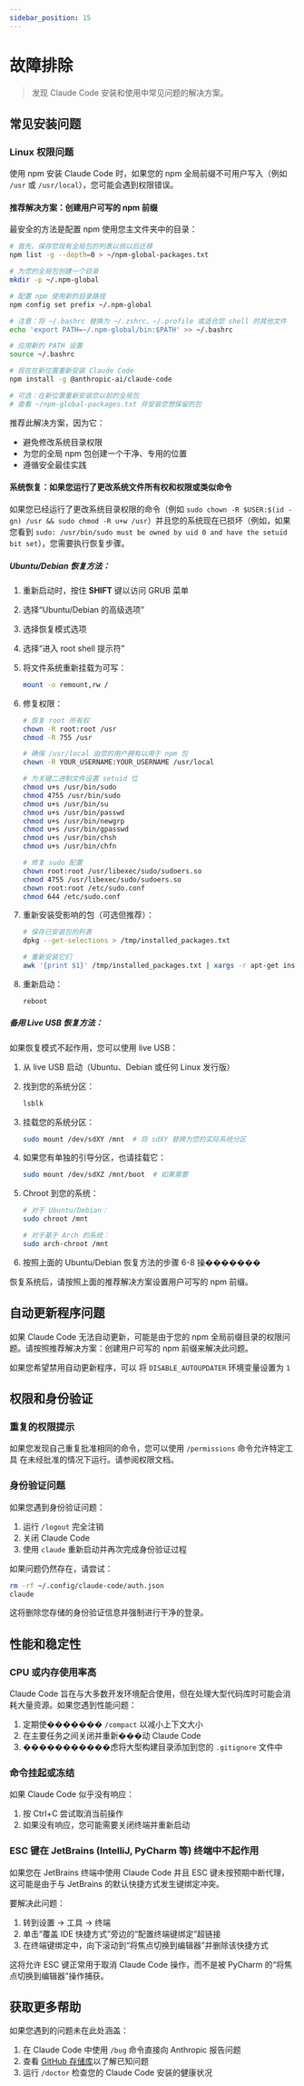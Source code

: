 ```yaml
---
sidebar_position: 15
---
```


# 故障排除

> 发现 Claude Code 安装和使用中常见问题的解决方案。

## 常见安装问题

### Linux 权限问题

使用 npm 安装 Claude Code 时，如果您的 npm 全局前缀不可用户写入（例如 `/usr` 或 `/usr/local`），您可能会遇到权限错误。

#### 推荐解决方案：创建用户可写的 npm 前缀

最安全的方法是配置 npm 使用您主文件夹中的目录：

```bash
# 首先，保存您现有全局包的列表以供以后迁移
npm list -g --depth=0 > ~/npm-global-packages.txt

# 为您的全局包创建一个目录
mkdir -p ~/.npm-global

# 配置 npm 使用新的目录路径
npm config set prefix ~/.npm-global

# 注意：将 ~/.bashrc 替换为 ~/.zshrc、~/.profile 或适合您 shell 的其他文件
echo 'export PATH=~/.npm-global/bin:$PATH' >> ~/.bashrc

# 应用新的 PATH 设置
source ~/.bashrc

# 现在在新位置重新安装 Claude Code
npm install -g @anthropic-ai/claude-code

# 可选：在新位置重新安装您以前的全局包
# 查看 ~/npm-global-packages.txt 并安装您想保留的包
```

推荐此解决方案，因为它：

*   避免修改系统目录权限
*   为您的全局 npm 包创建一个干净、专用的位置
*   遵循安全最佳实践

#### 系统恢复：如果您运行了更改系统文件所有权和权限或类似命令

如果您已经运行了更改系统目录权限的命令（例如 `sudo chown -R $USER:$(id -gn) /usr && sudo chmod -R u+w /usr`）并且您的系统现在已损坏（例如，如果您看到 `sudo: /usr/bin/sudo must be owned by uid 0 and have the setuid bit set`），您需要执行恢复步骤。

##### Ubuntu/Debian 恢复方法：

1.  重新启动时，按住 **SHIFT** 键以访问 GRUB 菜单

2.  选择“Ubuntu/Debian 的高级选项”

3.  选择恢复模式选项

4.  选择“进入 root shell 提示符”

5.  将文件系统重新挂载为可写：
    ```bash
    mount -o remount,rw /
    ```

6.  修复权限：

    ```bash
    # 恢复 root 所有权
    chown -R root:root /usr
    chmod -R 755 /usr

    # 确保 /usr/local 由您的用户拥有以用于 npm 包
    chown -R YOUR_USERNAME:YOUR_USERNAME /usr/local

    # 为关键二进制文件设置 setuid 位
    chmod u+s /usr/bin/sudo
    chmod 4755 /usr/bin/sudo
    chmod u+s /usr/bin/su
    chmod u+s /usr/bin/passwd
    chmod u+s /usr/bin/newgrp
    chmod u+s /usr/bin/gpasswd
    chmod u+s /usr/bin/chsh
    chmod u+s /usr/bin/chfn

    # 修复 sudo 配置
    chown root:root /usr/libexec/sudo/sudoers.so
    chmod 4755 /usr/libexec/sudo/sudoers.so
    chown root:root /etc/sudo.conf
    chmod 644 /etc/sudo.conf
    ```

7.  重新安装受影响的包（可选但推荐）：

    ```bash
    # 保存已安装包的列表
    dpkg --get-selections > /tmp/installed_packages.txt

    # 重新安装它们
    awk '{print $1}' /tmp/installed_packages.txt | xargs -r apt-get install --reinstall -y
    ```

8.  重新启动：
    ```bash
    reboot
    ```

##### 备用 Live USB 恢复方法：

如果恢复模式不起作用，您可以使用 live USB：

1.  从 live USB 启动（Ubuntu、Debian 或任何 Linux 发行版）

2.  找到您的系统分区：
    ```bash
    lsblk
    ```

3.  挂载您的系统分区：
    ```bash
    sudo mount /dev/sdXY /mnt  # 将 sdXY 替换为您的实际系统分区
    ```

4.  如果您有单独的引导分区，也请挂载它：
    ```bash
    sudo mount /dev/sdXZ /mnt/boot  # 如果需要
    ```

5.  Chroot 到您的系统：

    ```bash
    # 对于 Ubuntu/Debian：
    sudo chroot /mnt

    # 对于基于 Arch 的系统：
    sudo arch-chroot /mnt
    ```

6.  按照上面的 Ubuntu/Debian 恢复方法的步骤 6-8 操�������

恢复系统后，请按照上面的推荐解决方案设置用户可写的 npm 前缀。

## 自动更新程序问题

如果 Claude Code 无法自动更新，可能是由于您的 npm 全局前缀目录的权限问题。请按照推荐解决方案：创建用户可写的 npm 前缀来解决此问题。

如果您希望禁用自动更新程序，可以
将 `DISABLE_AUTOUPDATER` 环境变量设置为 `1`

## 权限和身份验证

### 重复的权限提示

如果您发现自己重复批准相同的命令，您可以使用 `/permissions` 命令允许特定工具
在未经批准的情况下运行。请参阅权限文档。

### 身份验证问题

如果您遇到身份验证问题：

1.  运行 `/logout` 完全注销
2.  关闭 Claude Code
3.  使用 `claude` 重新启动并再次完成身份验证过程

如果问题仍然存在，请尝试：

```bash
rm -rf ~/.config/claude-code/auth.json
claude
```

这将删除您存储的身份验证信息并强制进行干净的登录。

## 性能和稳定性

### CPU 或内存使用率高

Claude Code 旨在与大多数开发环境配合使用，但在处理大型代码库时可能会消耗大量资源。如果您遇到性能问题：

1.  定期使������� `/compact` 以减小上下文大小
2.  在主要任务之间关闭并重新���动 Claude Code
3.  �����������虑将大型构建目录添加到您的 `.gitignore` 文件中

### 命令挂起或冻结

如果 Claude Code 似乎没有响应：

1.  按 Ctrl+C 尝试取消当前操作
2.  如果没有响应，您可能需要关闭终端并重新启动

### ESC 键在 JetBrains (IntelliJ, PyCharm 等) 终端中不起作用

如果您在 JetBrains 终端中使用 Claude Code 并且 ESC 键未按预期中断代理，这可能是由于与 JetBrains 的默认快捷方式发生键绑定冲突。

要解决此问题：

1.  转到设置 → 工具 → 终端
2.  单击“覆盖 IDE 快捷方式”旁边的“配置终端键绑定”超链接
3.  在终端键绑定中，向下滚动到“将焦点切换到编辑器”并删除该快捷方式

这将允许 ESC 键正常用于取消 Claude Code 操作，而不是被 PyCharm 的“将焦点切换到编辑器”操作捕获。

## 获取更多帮助

如果您遇到的问题未在此处涵盖：

1.  在 Claude Code 中使用 `/bug` 命令直接向 Anthropic 报告问题
2.  查看 [GitHub 存储库](https://github.com/anthropics/claude-code)以了解已知问题
3.  运行 `/doctor` 检查您的 Claude Code 安装的健康状况
